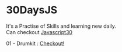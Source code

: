# 30DaysJS

It's a Practise of Skills and learning new daily.\
Can checkout [Javascript30](https://javascript30.com/)

01 - Drumkit : [Checkout!](https://js30days-drumkit.netlify.app/)
